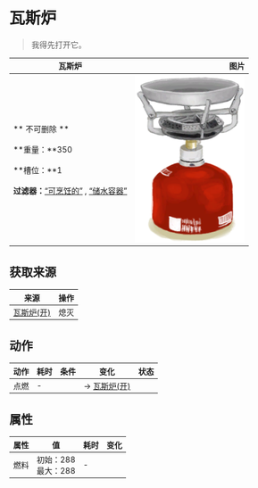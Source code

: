 # 瓦斯炉  
> 我得先打开它。  
  
  瓦斯炉  |   图片   
 ----  |  ----:   
 ** 不可删除 **<br><br>**重量：**350<br><br>**槽位：**1<br><br>**过滤器：**[“可烹饪的”](tag_Cookable.md) , [“储水容器”](tag_WaterContainer.md)  |  <img decoding="async" src="Sprite/GasCookerOff.png" href="a.md" style="max-width:300px;max-height:300px;">   
  
## 获取来源  
来源  |  操作  
----  |  ----  
[瓦斯炉(开)](GasCookerOn.md)  |  熄灭  
## 动作  
动作  |  耗时  |  条件  |  变化  |  状态  
----  |  ----  |  ----  |  ----  |  ----  
点燃<br>  |  -  |    |  → [瓦斯炉(开)](GasCookerOn.md)  |    
## 属性   
属性  |  值  |  耗时  |  变化  
----  |  ----  |  ----  |  ----  
燃料  |  初始：288<br>最大：288  |  -  |    
